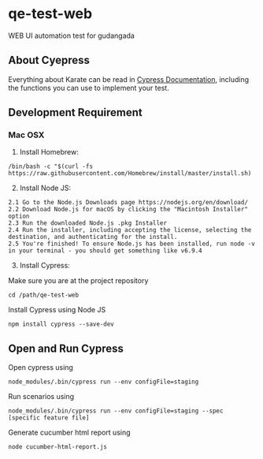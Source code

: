 # qe-test-web
WEB UI automation test for gudangada
<br>
## About Cyepress
Everything about Karate can be read in [Cypress Documentation](https://docs.cypress.io/guides), including the functions you can use to implement your test.
<br>
## Development Requirement
### Mac OSX

1. Install Homebrew: 	
```
/bin/bash -c "$(curl -fs https://raw.githubusercontent.com/Homebrew/install/master/install.sh)
```

2. Install Node JS:
```
2.1 Go to the Node.js Downloads page https://nodejs.org/en/download/
2.2 Download Node.js for macOS by clicking the "Macintosh Installer" option
2.3 Run the downloaded Node.js .pkg Installer
2.4 Run the installer, including accepting the license, selecting the destination, and authenticating for the install.
2.5 You're finished! To ensure Node.js has been installed, run node -v in your terminal - you should get something like v6.9.4
```

3. Install Cypress:

Make sure you are at the project repository
```
cd /path/qe-test-web
```

Install Cypress using Node JS
```
npm install cypress --save-dev
```

## Open and Run Cypress
Open cypress using
```
node_modules/.bin/cypress run --env configFile=staging
```
Run scenarios using 
```
node_modules/.bin/cypress run --env configFile=staging --spec [specific feature file]
```
Generate cucumber html report using
```
node cucumber-html-report.js
```